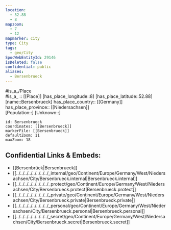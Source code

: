 ```yaml
---
location:
  - 52.88
  - 8
mapzoom:
  - 7
  - 12
mapmarker: city
type: City
tags:
  - geo/City
SpocWebEntityId: 29146
isDeleted: false
confidential: public
aliases:
  - Bersenbrueck
---
```

#is_a_/Place  
#is_a_ :: [[Place]] 
[has_place_longitude::8] 
[has_place_latitude::52.88] 
[name::Bersenbrueck] 
has_place_country:: [[Germany]]  
has_place_province:: [[Niedersachsen]]  
[Population::] 
[Unknown::] 


```leaflet
id: Bersenbrueck
coordinates: [[Bersenbrueck]] 
markerFile: [[Bersenbrueck]] 
defaultZoom: 11 
maxZoom: 18
```


## Confidential Links & Embeds: 
- [[Bersenbrück|Bersenbrueck]]  
- [[../../../../../../../../_internal/geo/Continent/Europe/Germany/West/Niedersachsen/City/Bersenbrueck.internal|Bersenbrueck.internal]] 
- [[../../../../../../../../_protect/geo/Continent/Europe/Germany/West/Niedersachsen/City/Bersenbrueck.protect|Bersenbrueck.protect]] 
- [[../../../../../../../../_private/geo/Continent/Europe/Germany/West/Niedersachsen/City/Bersenbrueck.private|Bersenbrueck.private]] 
- [[../../../../../../../../_personal/geo/Continent/Europe/Germany/West/Niedersachsen/City/Bersenbrueck.personal|Bersenbrueck.personal]] 
- [[../../../../../../../../_secret/geo/Continent/Europe/Germany/West/Niedersachsen/City/Bersenbrueck.secret|Bersenbrueck.secret]] 
